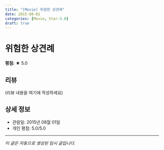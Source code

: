 ```yaml
---
title: "[Movie] 위험한 상견례"
date: 2015-08-01
categories: [Movie, Star-5.0]
draft: true
---
```


# 위험한 상견례

**평점:** ★ 5.0

## 리뷰

(리뷰 내용을 여기에 작성하세요)

## 상세 정보

- 관람일: 2015년 08월 01일
- 개인 평점: 5.0/5.0

---

*이 글은 자동으로 생성된 임시 글입니다.*

